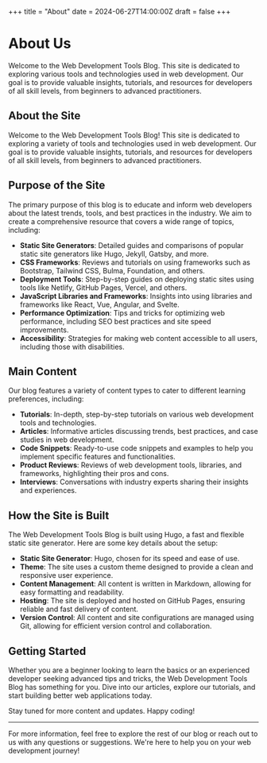 +++
title = "About"
date = 2024-06-27T14:00:00Z
draft = false
+++

# About Us

Welcome to the Web Development Tools Blog. This site is dedicated to exploring various tools and technologies used in web development. Our goal is to provide valuable insights, tutorials, and resources for developers of all skill levels, from beginners to advanced practitioners.

## About the Site

Welcome to the Web Development Tools Blog! This site is dedicated to exploring a variety of tools and technologies used in web development. Our goal is to provide valuable insights, tutorials, and resources for developers of all skill levels, from beginners to advanced practitioners.

## Purpose of the Site

The primary purpose of this blog is to educate and inform web developers about the latest trends, tools, and best practices in the industry. We aim to create a comprehensive resource that covers a wide range of topics, including:

- **Static Site Generators**: Detailed guides and comparisons of popular static site generators like Hugo, Jekyll, Gatsby, and more.
- **CSS Frameworks**: Reviews and tutorials on using frameworks such as Bootstrap, Tailwind CSS, Bulma, Foundation, and others.
- **Deployment Tools**: Step-by-step guides on deploying static sites using tools like Netlify, GitHub Pages, Vercel, and others.
- **JavaScript Libraries and Frameworks**: Insights into using libraries and frameworks like React, Vue, Angular, and Svelte.
- **Performance Optimization**: Tips and tricks for optimizing web performance, including SEO best practices and site speed improvements.
- **Accessibility**: Strategies for making web content accessible to all users, including those with disabilities.

## Main Content

Our blog features a variety of content types to cater to different learning preferences, including:

- **Tutorials**: In-depth, step-by-step tutorials on various web development tools and technologies.
- **Articles**: Informative articles discussing trends, best practices, and case studies in web development.
- **Code Snippets**: Ready-to-use code snippets and examples to help you implement specific features and functionalities.
- **Product Reviews**: Reviews of web development tools, libraries, and frameworks, highlighting their pros and cons.
- **Interviews**: Conversations with industry experts sharing their insights and experiences.

## How the Site is Built

The Web Development Tools Blog is built using Hugo, a fast and flexible static site generator. Here are some key details about the setup:

- **Static Site Generator**: Hugo, chosen for its speed and ease of use.
- **Theme**: The site uses a custom theme designed to provide a clean and responsive user experience.
- **Content Management**: All content is written in Markdown, allowing for easy formatting and readability.
- **Hosting**: The site is deployed and hosted on GitHub Pages, ensuring reliable and fast delivery of content.
- **Version Control**: All content and site configurations are managed using Git, allowing for efficient version control and collaboration.

## Getting Started

Whether you are a beginner looking to learn the basics or an experienced developer seeking advanced tips and tricks, the Web Development Tools Blog has something for you. Dive into our articles, explore our tutorials, and start building better web applications today.

Stay tuned for more content and updates. Happy coding!

---

For more information, feel free to explore the rest of our blog or reach out to us with any questions or suggestions. We're here to help you on your web development journey!